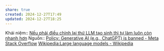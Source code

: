 ```yaml
---
share: true
created: 2024-12-27T17:49
updated: 2024-12-27T18:25
---
```

Khái niệm:: 
[Nếu phải điều chỉnh lại thứ LLM tạo sinh thì tự làm luôn còn nhanh hơn](./N%E1%BA%BFu%20ph%E1%BA%A3i%20%C4%91i%E1%BB%81u%20ch%E1%BB%89nh%20l%E1%BA%A1i%20th%E1%BB%A9%20LLM%20t%E1%BA%A1o%20sinh%20th%C3%AC%20t%E1%BB%B1%20l%C3%A0m%20lu%C3%B4n%20c%C3%B2n%20nhanh%20h%C6%A1n.md)
Nguồn:: [Policy: Generative AI (e.g., ChatGPT) is banned - Meta Stack Overflow](https://meta.stackoverflow.com/q/421831/3416774)
[Wikipedia:Large language models - Wikipedia](https://en.wikipedia.org/wiki/Wikipedia:Large_language_models)